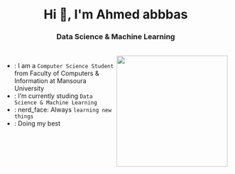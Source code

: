 <h1 align="center">Hi 👋, I'm Ahmed abbbas </h1>
<h3 align="center"> Data Science & Machine Learning  </h3>

</p>
<br>
<img align="right" src="https://user-images.githubusercontent.com/63050133/156676671-d5b2e362-97d4-4404-9447-dd71ddfea82f.gif" width = 250px/>

- : I am a `Computer Science Student` from Faculty of Computers & Information at Mansoura University
- : I’m currently studing `Data Science & Machine Learning `
- : nerd_face: Always `learning new things`
- : Doing my best 

